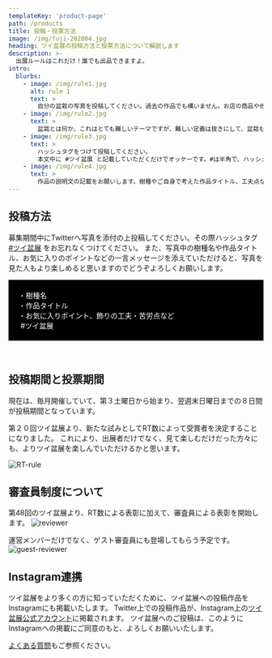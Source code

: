 ```yaml
---
templateKey: 'product-page'
path: /products
title: 投稿・投票方法
image: /img/fuji-202004.jpg
heading: ツイ盆展の投稿方法と投票方法について解説します
description: >-
  出展ルールはこれだけ！誰でも出品できますよ。
intro:
  blurbs:
    - image: /img/rule1.jpg
      alt: rule 1
      text: >
        自分の盆栽の写真を投稿してください。過去の作品でも構いません。お店の商品や他者の盆栽の投稿はお控えください。
    - image: /img/rule2.jpg
      text: >
        盆栽とは何か、これはとても難しいテーマですが、難しい定義は抜きにして、盆栽もしくはそれを目指して作っている木や草ものなどを飾って投稿してください。
    - image: /img/rule3.jpg
      text: >
        ハッシュタグをつけて投稿してください。
        本文中に #ツイ盆展 と記載していただくだけでオッケーです。#は半角で、ハッシュタグの前後には改行またはスペースが必要です。
    - image: /img/rule4.jpg
      text: >
        作品の説明文の記載をお願いします。樹種やご自身で考えた作品タイトル、工夫点など、補足説明などがあるとみる人がより楽しめます。
---
```

## 投稿方法
募集期間中にTwitterへ写真を添付の上投稿してください。その際ハッシュタグ [#ツイ盆展](https://twitter.com/hashtag/%E3%83%84%E3%82%A4%E7%9B%86%E5%B1%95?f=tweets&src=hash) をお忘れなくつけてください。
また、写真中の樹種名や作品タイトル、お気に入りのポイントなどの一言メッセージを添えていただけると、写真を見た人もより楽しめると思いますのでどうぞよろしくお願いします。

<div style="padding:20px; background-color:black; color:white">
・樹種名<br>
・作品タイトル<br>
・お気に入りポイント、飾りの工夫・苦労点など<br>
&nbsp;#ツイ盆展&nbsp;
</div>

&nbsp;
&nbsp;

## 投稿期間と投票期間
現在は、毎月開催していて、第３土曜日から始まり、翌週末日曜日までの８日間が投稿期間となっています。

第２０回ツイ盆展より、新たな試みとしてRT数によって受賞者を決定することになりました。
これにより、出展者だけでなく、見て楽しむだけだった方々にも、よりツイ盆展を楽しんでいただけるかと思います。

![RT-rule](/img/RT-rule.jpg)

## 審査員制度について
第48回のツイ盆展より、RT数による表彰に加えて、審査員による表彰を開始します。
![reviewer](/img/twibon-reviewer.jpg)

運営メンバーだけでなく、ゲスト審査員にも登場してもらう予定です。
![guest-reviewer](/img/twibon-guest-reviewer.jpg)

## Instagram連携
ツイ盆展をより多くの方に知っていただくために、ツイ盆展への投稿作品をInstagramにも掲載いたします。
Twitter上での投稿作品が、Instagram上の[ツイ盆展公式アカウント](https://www.instagram.com/twibonten/)に掲載されます。
ツイ盆展へのご投稿は、このようにInstagramへの掲載にご同意のもと、よろしくお願いいたします。

[よくある質問](/qa)もご参照ください。
